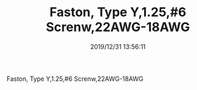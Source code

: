 ﻿---
layout: post 
title: Faston, Type Y,1.25,#6 Screnw,22AWG-18AWG
tags: Y125
categories: wire-cable
overview: Faston, Type Y,1.25,#6 Screnw,22AWG-18AWG
series: Faston
part_number: AJ2218
thumb_img: static/202006/213-thumb-20200629080833.jpg
small_img: static/202006/213-20200629080833.jpg
date: 2019/12/31 13:56:11
---


<p>
	Faston, Type Y,1.25,#6 Screnw,22AWG-18AWG
</p>
<p>
	<br />
</p>
